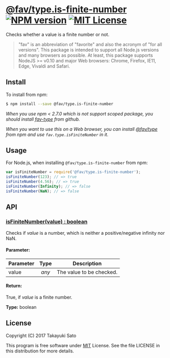 # [@fav/type.is-finite-number][repo-url] [![NPM version][npm-img]][npm-url] [![MIT License][mit-img]][mit-url]

Checks whether a value is a finite number or not.

> "fav" is an abbreviation of "favorite" and also the acronym of "for all versions".
> This package is intended to support all Node.js versions and many browsers as possible.
> At least, this package supports NodeJS >= v0.10 and major Web browsers: Chrome, Firefox, IE11, Edge, Vivaldi and Safari.

## Install

To install from npm:

```sh
$ npm install --save @fav/type.is-finite-number
```

*When you use npm < 2.7.0 which is not support scoped package, you should install [fav-type][repo-url] from github.*

*When you want to use this on a Web browser, you can install [@fav/type][npm-url] from npm and use `fav.type.isFiniteNumber` in it.*

## Usage

For Node.js, when installing `@fav/type.is-finite-number` from npm:

```js
var isFiniteNumber = require('@fav/type.is-finite-number');
isFiniteNumber(123); // => true
isFiniteNumber(4.56); // => true
isFiniteNumber(Infinity); // => false
isFiniteNumber(NaN); // => false
```

## API

### <u>isFiniteNumber(value) : boolean</u>

Checks if *value* is a number, which is neither a positive/negative infinity nor NaN. 

#### Parameter:

| Parameter |  Type  | Description              |
|-----------|:------:|--------------------------|
| value     | *any*  | The value to be checked. |

#### Return:

True, if *value* is a finite number.

**Type:** boolean

## License

Copyright (C) 2017 Takayuki Sato

This program is free software under [MIT][mit-url] License.
See the file LICENSE in this distribution for more details.

[repo-url]: https://github.com/sttk/fav-type/
[npm-img]: https://img.shields.io/badge/npm-v0.4.0-blue.svg
[npm-url]: https://www.npmjs.com/package/@fav/type.is-finite-number
[mit-img]: https://img.shields.io/badge/license-MIT-green.svg
[mit-url]: https://opensource.org/licenses/MIT



